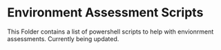 # Environment Assessment Scripts
This Folder contains a list of powershell scripts to help with envionrment assessments. Currently being updated.


